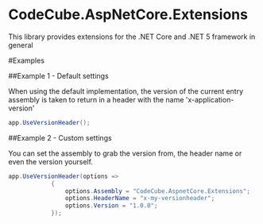 # CodeCube.AspNetCore.Extensions
This library provides extensions for the .NET Core and .NET 5 framework in general

#Examples

##Example 1 - Default settings

When using the default implementation, the version of the current entry assembly is taken to return in a header with the name 'x-application-version'

```C#
app.UseVersionHeader();
```

##Example 2 - Custom settings

You can set the assembly to grab the version from, the header name or even the version yourself.

```C#
app.UseVersionHeader(options =>
            {
                options.Assembly = "CodeCube.AspnetCore.Extensions";
                options.HeaderName = "x-my-versionheader";
                options.Version = "1.0.0";
            });
```